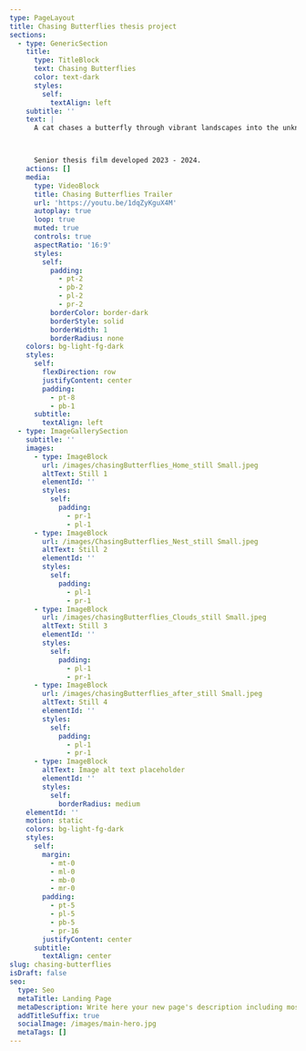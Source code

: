 ```yaml
---
type: PageLayout
title: Chasing Butterflies thesis project
sections:
  - type: GenericSection
    title:
      type: TitleBlock
      text: Chasing Butterflies
      color: text-dark
      styles:
        self:
          textAlign: left
    subtitle: ''
    text: |
      A cat chases a butterfly through vibrant landscapes into the unknown.



      Senior thesis film developed 2023 - 2024.
    actions: []
    media:
      type: VideoBlock
      title: Chasing Butterflies Trailer
      url: 'https://youtu.be/1dqZyKguX4M'
      autoplay: true
      loop: true
      muted: true
      controls: true
      aspectRatio: '16:9'
      styles:
        self:
          padding:
            - pt-2
            - pb-2
            - pl-2
            - pr-2
          borderColor: border-dark
          borderStyle: solid
          borderWidth: 1
          borderRadius: none
    colors: bg-light-fg-dark
    styles:
      self:
        flexDirection: row
        justifyContent: center
        padding:
          - pt-8
          - pb-1
      subtitle:
        textAlign: left
  - type: ImageGallerySection
    subtitle: ''
    images:
      - type: ImageBlock
        url: /images/chasingButterflies_Home_still Small.jpeg
        altText: Still 1
        elementId: ''
        styles:
          self:
            padding:
              - pr-1
              - pl-1
      - type: ImageBlock
        url: /images/ChasingButterflies_Nest_still Small.jpeg
        altText: Still 2
        elementId: ''
        styles:
          self:
            padding:
              - pl-1
              - pr-1
      - type: ImageBlock
        url: /images/chasingButterflies_Clouds_still Small.jpeg
        altText: Still 3
        elementId: ''
        styles:
          self:
            padding:
              - pl-1
              - pr-1
      - type: ImageBlock
        url: /images/chasingButterflies_after_still Small.jpeg
        altText: Still 4
        elementId: ''
        styles:
          self:
            padding:
              - pl-1
              - pr-1
      - type: ImageBlock
        altText: Image alt text placeholder
        elementId: ''
        styles:
          self:
            borderRadius: medium
    elementId: ''
    motion: static
    colors: bg-light-fg-dark
    styles:
      self:
        margin:
          - mt-0
          - ml-0
          - mb-0
          - mr-0
        padding:
          - pt-5
          - pl-5
          - pb-5
          - pr-16
        justifyContent: center
      subtitle:
        textAlign: center
slug: chasing-butterflies
isDraft: false
seo:
  type: Seo
  metaTitle: Landing Page
  metaDescription: Write here your new page's description including most relevant keywords.
  addTitleSuffix: true
  socialImage: /images/main-hero.jpg
  metaTags: []
---
```

